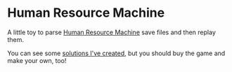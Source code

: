 # Human Resource Machine

A little toy to parse [Human Resource Machine][hrm] save files and
then replay them.

You can see some [solutions I've created][my-solutions], but you
should buy the game and make your own, too!

[hrm]: http://tomorrowcorporation.com/humanresourcemachine
[my-solutions]: https://github.com/shepmaster/hrm-solutions
